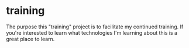 # training
The purpose this "training" project is to facilitate my continued training. If you're interested to learn what technologies I'm learning about this is a great place to learn. 
